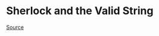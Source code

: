 # Sherlock and the Valid String

[Source](https://www.hackerrank.com/challenges/sherlock-and-valid-string)

